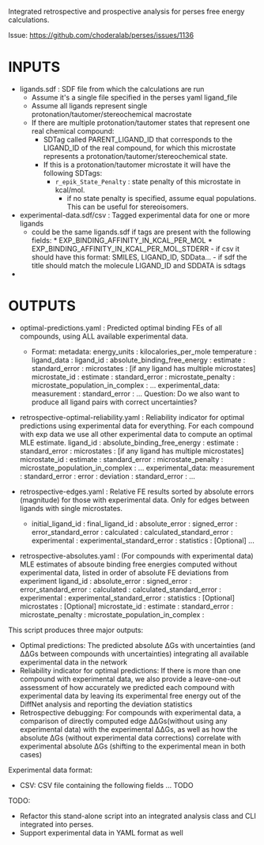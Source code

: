 Integrated retrospective and prospective analysis for perses free energy calculations.

Issue: https://github.com/choderalab/perses/issues/1136

# INPUTS
- ligands.sdf : SDF file from which the calculations are run
    - Assume it's a single file specified in the perses yaml ligand_file
    - Assume all ligands represent single protonation/tautomer/stereochemical macrostate
    - If there are multiple protonation/tautomer states that represent one real chemical compound:
        - SDTag called PARENT_LIGAND_ID that corresponds to the LIGAND_ID of the real compound, for which this microstate represents a protonation/tautomer/stereochemical state.
        - If this is a protonation/tautomer microstate it will have the following SDTags:
            - `r_epik_State_Penalty` : state penalty of this microstate in kcal/mol.
                - if no state penalty is specified, assume equal populations. This can be useful for stereoisomers.
- experimental-data.sdf/csv : Tagged experimental data for one or more ligands
    - could be the same ligands.sdf if tags are present with the following fields:
            * EXP_BINDING_AFFINITY_IN_KCAL_PER_MOL
            * EXP_BINDING_AFFINITY_IN_KCAL_PER_MOL_STDERR
            - if csv it should have this format: SMILES, LIGAND_ID, SDData...
            - if sdf the title should match the molecule LIGAND_ID and SDDATA is sdtags
-


# OUTPUTS
- optimal-predictions.yaml : Predicted optimal binding FEs of all compounds, using ALL available experimental data.
    - Format:
        metadata:
            energy_units : kilocalories_per_mole
            temperature : <temperature in kelvin>
        ligand_data :
            ligand_id :
                absolute_binding_free_energy :
                    estimate :
                    standard_error :
                microstates : [if any ligand has multiple microstates]
                    microstate_id :
                        estimate :
                        standard_error :
                        microstate_penalty :
                        microstate_population_in_complex :
                    ...
                experimental_data:
                    measurement :
                    standard_error :
            ...
    Question: Do we also want to produce all ligand pairs with correct uncertainties?
- retrospective-optimal-reliability.yaml : Reliability indicator for optimal predictions using experimental data for everything. For each compound with exp data we use all other experimental data to compute an optimal MLE estimate.
    ligand_id :
        absolute_binding_free_energy :
            estimate :
            standard_error :
        microstates : [if any ligand has multiple microstates]
            microstate_id :
                estimate :
                standard_error :
                microstate_penalty :
                microstate_population_in_complex :
            ...
        experimental_data:
            measurement :
            standard_error :
        error :
            deviation :
            standard_error :
    ...
- retrospective-edges.yaml : Relative FE results sorted by absolute errors (magnitude) for those with experimental data. Only for edges between ligands with single microstates.
    - initial_ligand_id :
      final_ligand_id :
      absolute_error :
      signed_error :
      error_standard_error :
      calculated :
      calculated_standard_error :
      experimental :
      experimental_standard_error :
      statistics : [Optional]
    ...

- retrospective-absolutes.yaml : (For compounds with experimental data) MLE estimates of absoute binding free energies computed without experimental data, listed in order of absolute FE deviations from experiment
    ligand_id :
      absolute_error :
      signed_error :
      error_standard_error :
      calculated :
      calculated_standard_error :
      experimental :
      experimental_standard_error :
      statistics : [Optional]
      microstates : [Optional]
        microstate_id :
            estimate :
            standard_error :
            microstate_penalty :
            microstate_population_in_complex :


This script produces three major outputs:

* Optimal predictions: The predicted absolute ΔGs with uncertainties 
  (and ΔΔGs between compounds with uncertainties) integrating all available experimental data in the network
* Reliability indicator for optimal predictions: If there is more than one compound with experimental data, 
  we also provide a leave-one-out assessment of how accurately we predicted each compound with experimental data 
  by leaving its experimental free energy out of the DiffNet analysis and reporting the deviation statistics
* Retrospective debugging: For compounds with experimental data, a comparison of directly computed 
  edge ΔΔGs(without using any experimental data) with the experimental ΔΔGs, as well as how the 
  absolute ΔGs (without experimental data corrections) correlate with experimental absolute ΔGs 
  (shifting to the experimental mean in both cases)

Experimental data format:

* CSV: CSV file containing the following fields ... TODO

TODO:
* Refactor this stand-alone script into an integrated analysis class and CLI integrated into perses.
* Support experimental data in YAML format as well
